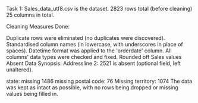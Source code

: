 Task 1: Sales_data_utf8.csv is the dataset. 2823 rows total (before cleaning) 25 columns in total.

Cleaning Measures Done:

Duplicate rows were eliminated (no duplicates were discovered).
Standardised column names (in lowercase, with underscores in place of spaces).
Datetime format was applied to the 'orderdate' column.
All columns' data types were checked and fixed.
Rounded off Sales values
Absent Data Synopsis: Addressline 2: 2521 is absent (optional field, left unaltered).

state: missing 1486
missing postal code: 76 Missing territory: 1074
The data was kept as intact as possible, with no rows being dropped or missing values being filled in.

